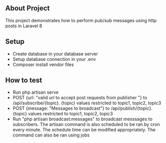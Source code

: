 ## About Project

This project demonstrates how to perform pub/sub messages using http posts in Laravel 8

## Setup

- Create database in your database server
- Setup database connection in your .env
- Composer install vendor files


## How to test
- Run php artisan serve
- POST {url: "valid url to accept post requests from publisher "}  to /api/subscribe/{topic}. {topic} values restricted to topic1, topic2, topic3
- POST {message: "Messages to broadcast"}  to /api/publish/{topic}. {topic} values restricted to topic1, topic2, topic3
- Run "php artisan broadcast:messages" to broadcast messsages to subscribers. The artisan command is also scheduled to be ran by cron every minute. The schedule time can be modified appropriately. The command can also be ran using jobs


